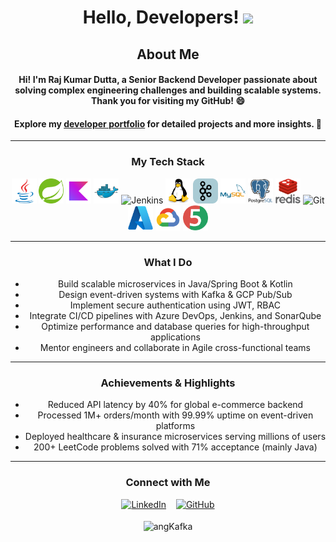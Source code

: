 <h1 align="center">Hello, Developers! <img src="https://raw.githubusercontent.com/MartinHeinz/MartinHeinz/master/wave.gif" width="30"></h1>

<div align="center">
  <h2>About Me</h2>
  <h4>Hi! I'm Raj Kumar Dutta, a Senior Backend Developer passionate about solving complex engineering challenges and building scalable systems. Thank you for visiting my GitHub! 😄</h4>
  <h4>
    Explore my <a href="https://portfolioresumer.vercel.app">developer portfolio</a> for detailed projects and more insights. 🚀
  </h4>
</div>

<hr>

<div align="center">
  <h3>My Tech Stack</h3>
  <p>
    <img src="https://raw.githubusercontent.com/devicons/devicon/master/icons/java/java-original.svg" alt="Java" width="40" height="40"/>
    <img src="https://raw.githubusercontent.com/devicons/devicon/master/icons/spring/spring-original.svg" alt="Spring Boot" width="40" height="40"/>
    <img src="https://raw.githubusercontent.com/devicons/devicon/master/icons/kotlin/kotlin-original.svg" alt="Kotlin" width="40" height="40"/>
    <img src="https://raw.githubusercontent.com/devicons/devicon/master/icons/docker/docker-original.svg" alt="Docker" width="40" height="40"/>
    <img src="https://www.vectorlogo.zone/logos/jenkins/jenkins-icon.svg" alt="Jenkins" width="40" height="40"/>
    <img src="https://raw.githubusercontent.com/devicons/devicon/master/icons/linux/linux-original.svg" alt="Linux" width="40" height="40"/>
    <img src="https://github.com/tandpfun/skill-icons/blob/main/icons/Kafka.svg" alt="kafka" width="40" height="40"> 
    <img src="https://raw.githubusercontent.com/devicons/devicon/master/icons/mysql/mysql-original-wordmark.svg" alt="MySQL" width="40" height="40"/>
    <img src="https://raw.githubusercontent.com/devicons/devicon/master/icons/postgresql/postgresql-original-wordmark.svg" alt="PostgreSQL" width="40" height="40"/>
    <img src="https://raw.githubusercontent.com/devicons/devicon/master/icons/redis/redis-original-wordmark.svg" alt="Redis" width="40" height="40"/>
    <img src="https://www.vectorlogo.zone/logos/git-scm/git-scm-icon.svg" alt="Git" width="40" height="40"/>
    <img src="https://raw.githubusercontent.com/devicons/devicon/master/icons/azure/azure-original.svg" alt="Azure" width="40" height="40"/>
    <img src="https://raw.githubusercontent.com/devicons/devicon/master/icons/googlecloud/googlecloud-original.svg" alt="GCP" width="40" height="40"/>
    <img src="https://raw.githubusercontent.com/devicons/devicon/master/icons/junit/junit-original.svg" alt="JUnit" width="40" height="40"/>
  </p>
</div>

<hr>

<div align="center">
  <h3>What I Do</h3>
  <ul>
    <li>Build scalable microservices in Java/Spring Boot & Kotlin</li>
    <li>Design event-driven systems with Kafka & GCP Pub/Sub</li>
    <li>Implement secure authentication using JWT, RBAC</li>
    <li>Integrate CI/CD pipelines with Azure DevOps, Jenkins, and SonarQube</li>
    <li>Optimize performance and database queries for high-throughput applications</li>
    <li>Mentor engineers and collaborate in Agile cross-functional teams</li>
  </ul>
</div>

<hr>

<div align="center">
  <h3>Achievements & Highlights</h3>
  <ul>
    <li>Reduced API latency by 40% for global e-commerce backend</li>
    <li>Processed 1M+ orders/month with 99.99% uptime on event-driven platforms</li>
    <li>Deployed healthcare & insurance microservices serving millions of users</li>
    <li>200+ LeetCode problems solved with 71% acceptance (mainly Java)</li>
  </ul>
</div>

<hr>

<div align="center">
  <h3>Connect with Me</h3>
  <a href="https://www.linkedin.com/in/rajkumardutta"><img width="32" src="https://raw.githubusercontent.com/rahulbanerjee26/githubAboutMeGenerator/main/icons/linked-in-alt.svg" alt="LinkedIn"></a>
  &nbsp;&nbsp;
  <a href="https://github.com/angKafka"><img width="32" src="https://raw.githubusercontent.com/rahulbanerjee26/githubAboutMeGenerator/main/icons/github.svg" alt="GitHub"></a>
</div>

<br>

<div align="center">
  <img align="center" src="https://github.com/angKafka/leetcode/blob/main/file.svg" alt="angKafka" />
</div>
